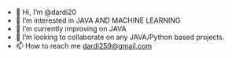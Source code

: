 - 👋 Hi, I’m @dardi20
- 👀 I’m interested in JAVA AND MACHINE LEARNING 
- 🌱 I’m currently improving on JAVA
- 💞️ I’m looking to collaborate on any JAVA/Python based projects.
- 📫 How to reach me dardi259@gmail.com

<!---
dardi20/dardi20 is a ✨ special ✨ repository because its `README.md` (this file) appears on your GitHub profile.
You can click the Preview link to take a look at your changes.
--->
